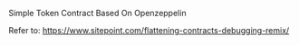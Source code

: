 Simple Token Contract Based On Openzeppelin


Refer to: https://www.sitepoint.com/flattening-contracts-debugging-remix/

